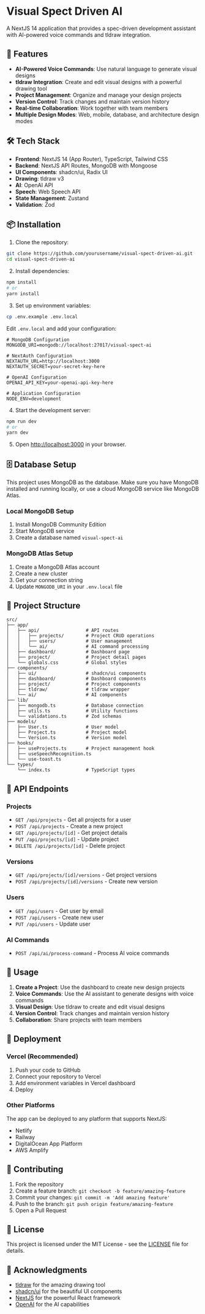 # Visual Spect Driven AI

A NextJS 14 application that provides a spec-driven development assistant with AI-powered voice commands and tldraw integration.

## 🚀 Features

- **AI-Powered Voice Commands**: Use natural language to generate visual designs
- **tldraw Integration**: Create and edit visual designs with a powerful drawing tool
- **Project Management**: Organize and manage your design projects
- **Version Control**: Track changes and maintain version history
- **Real-time Collaboration**: Work together with team members
- **Multiple Design Modes**: Web, mobile, database, and architecture design modes

## 🛠 Tech Stack

- **Frontend**: NextJS 14 (App Router), TypeScript, Tailwind CSS
- **Backend**: NextJS API Routes, MongoDB with Mongoose
- **UI Components**: shadcn/ui, Radix UI
- **Drawing**: tldraw v3
- **AI**: OpenAI API
- **Speech**: Web Speech API
- **State Management**: Zustand
- **Validation**: Zod

## 📦 Installation

1. Clone the repository:

```bash
git clone https://github.com/yourusername/visual-spect-driven-ai.git
cd visual-spect-driven-ai
```

2. Install dependencies:

```bash
npm install
# or
yarn install
```

3. Set up environment variables:

```bash
cp .env.example .env.local
```

Edit `.env.local` and add your configuration:

```env
# MongoDB Configuration
MONGODB_URI=mongodb://localhost:27017/visual-spect-ai

# NextAuth Configuration
NEXTAUTH_URL=http://localhost:3000
NEXTAUTH_SECRET=your-secret-key-here

# OpenAI Configuration
OPENAI_API_KEY=your-openai-api-key-here

# Application Configuration
NODE_ENV=development
```

4. Start the development server:

```bash
npm run dev
# or
yarn dev
```

5. Open [http://localhost:3000](http://localhost:3000) in your browser.

## 🗄 Database Setup

This project uses MongoDB as the database. Make sure you have MongoDB installed and running locally, or use a cloud MongoDB service like MongoDB Atlas.

### Local MongoDB Setup

1. Install MongoDB Community Edition
2. Start MongoDB service
3. Create a database named `visual-spect-ai`

### MongoDB Atlas Setup

1. Create a MongoDB Atlas account
2. Create a new cluster
3. Get your connection string
4. Update `MONGODB_URI` in your `.env.local` file

## 📁 Project Structure

```
src/
├── app/
│   ├── api/                 # API routes
│   │   ├── projects/        # Project CRUD operations
│   │   ├── users/           # User management
│   │   └── ai/              # AI command processing
│   ├── dashboard/           # Dashboard page
│   ├── project/             # Project detail pages
│   └── globals.css          # Global styles
├── components/
│   ├── ui/                  # shadcn/ui components
│   ├── dashboard/           # Dashboard components
│   ├── project/             # Project components
│   ├── tldraw/              # tldraw wrapper
│   └── ai/                  # AI components
├── lib/
│   ├── mongodb.ts           # Database connection
│   ├── utils.ts             # Utility functions
│   └── validations.ts       # Zod schemas
├── models/
│   ├── User.ts              # User model
│   ├── Project.ts           # Project model
│   └── Version.ts           # Version model
├── hooks/
│   ├── useProjects.ts       # Project management hook
│   ├── useSpeechRecognition.ts
│   └── use-toast.ts
└── types/
    └── index.ts             # TypeScript types
```

## 🔧 API Endpoints

### Projects

- `GET /api/projects` - Get all projects for a user
- `POST /api/projects` - Create a new project
- `GET /api/projects/[id]` - Get project details
- `PUT /api/projects/[id]` - Update project
- `DELETE /api/projects/[id]` - Delete project

### Versions

- `GET /api/projects/[id]/versions` - Get project versions
- `POST /api/projects/[id]/versions` - Create new version

### Users

- `GET /api/users` - Get user by email
- `POST /api/users` - Create new user
- `PUT /api/users` - Update user

### AI Commands

- `POST /api/ai/process-command` - Process AI voice commands

## 🎯 Usage

1. **Create a Project**: Use the dashboard to create new design projects
2. **Voice Commands**: Use the AI assistant to generate designs with voice commands
3. **Visual Design**: Use tldraw to create and edit visual designs
4. **Version Control**: Track changes and maintain version history
5. **Collaboration**: Share projects with team members

## 🚀 Deployment

### Vercel (Recommended)

1. Push your code to GitHub
2. Connect your repository to Vercel
3. Add environment variables in Vercel dashboard
4. Deploy

### Other Platforms

The app can be deployed to any platform that supports NextJS:

- Netlify
- Railway
- DigitalOcean App Platform
- AWS Amplify

## 🤝 Contributing

1. Fork the repository
2. Create a feature branch: `git checkout -b feature/amazing-feature`
3. Commit your changes: `git commit -m 'Add amazing feature'`
4. Push to the branch: `git push origin feature/amazing-feature`
5. Open a Pull Request

## 📝 License

This project is licensed under the MIT License - see the [LICENSE](LICENSE) file for details.

## 🙏 Acknowledgments

- [tldraw](https://tldraw.com/) for the amazing drawing tool
- [shadcn/ui](https://ui.shadcn.com/) for the beautiful UI components
- [NextJS](https://nextjs.org/) for the powerful React framework
- [OpenAI](https://openai.com/) for the AI capabilities
